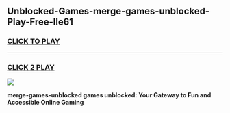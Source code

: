
## Unblocked-Games-merge-games-unblocked-Play-Free-lle61
<h3>
<a href="https://premium76.site?title=merge-games-unblocked&ref=18A">CLICK TO PLAY</a></h3>
<hr>

<h3>
<a href="https://premium76.site?title=merge-games-unblocked&ref=18A">CLICK 2 PLAY</a>
  
</h3>

<a href="https://premium76.site?title=merge-games-unblocked&ref=18A"><img src="https://clearcache.store/games.png"></a>


**merge-games-unblocked games unblocked: Your Gateway to Fun and Accessible Online Gaming**
